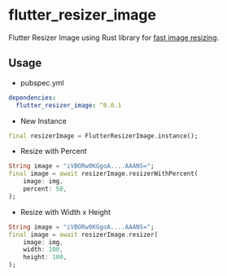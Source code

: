# flutter_resizer_image

Flutter Resizer Image using Rust library for [fast image resizing](https://github.com/cykooz/fast_image_resize).

## Usage

- pubspec.yml

```yaml
dependencies:
  flutter_resizer_image: ^0.0.1
```

- New Instance

```dart
final resizerImage = FlutterResizerImage.instance();
```

- Resize with Percent

```dart
String image = "iVBORw0KGgoA....AAANS=";
final image = await resizerImage.resizerWithPercent(
    image: img,
    percent: 50,
);
```

- Resize with Width x Height

```dart
String image = "iVBORw0KGgoA....AAANS=";
final image = await resizerImage.resizer(
    image: img,
    width: 100,
    height: 100,
);
```

